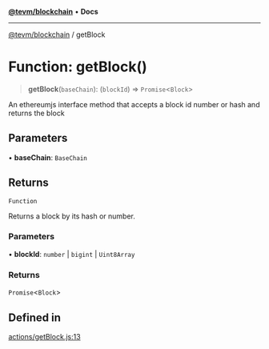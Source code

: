 [**@tevm/blockchain**](../README.md) • **Docs**

***

[@tevm/blockchain](../globals.md) / getBlock

# Function: getBlock()

> **getBlock**(`baseChain`): (`blockId`) => `Promise`\<`Block`\>

An ethereumjs interface method that accepts a block id number or hash and returns the block

## Parameters

• **baseChain**: `BaseChain`

## Returns

`Function`

Returns a block by its hash or number.

### Parameters

• **blockId**: `number` \| `bigint` \| `Uint8Array`

### Returns

`Promise`\<`Block`\>

## Defined in

[actions/getBlock.js:13](https://github.com/evmts/tevm-monorepo/blob/main/packages/blockchain/src/actions/getBlock.js#L13)
